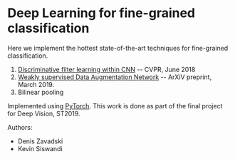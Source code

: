 # Deep Learning for fine-grained classification

Here we implement the hottest state-of-the-art techniques for fine-grained classification.

1. [Discriminative filter learning within CNN](https://arxiv.org/abs/1611.09932) -- CVPR, June 2018
2. [Weakly supervised Data Augmentation Network](https://arxiv.org/abs/1901.09891) -- ArXiV preprint, March 2019.
3. Bilinear pooling

Implemented using [PyTorch](https://pytorch.org/). This work is done as part of the final project for Deep Vision, ST2019.

Authors:
* Denis Zavadski
* Kevin Siswandi